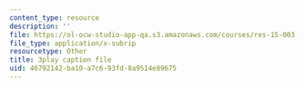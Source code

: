 ```yaml
---
content_type: resource
description: ''
file: https://ol-ocw-studio-app-qa.s3.amazonaws.com/courses/res-15-003-shaping-the-future-of-work-15-662x-spring-2016/46792142ba10a7c693fd8a9514e89675_cLfyjIlu9Uw.srt
file_type: application/x-subrip
resourcetype: Other
title: 3play caption file
uid: 46792142-ba10-a7c6-93fd-8a9514e89675
---
```

